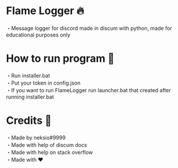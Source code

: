 # Flame Logger 🔥
・Message logger for discord made in discum with python, made for educational purposes only

# How to run program 🍱
・Run installer.bat<br>
・Put your token in config.json<br>
・If you want to run FlameLogger run launcher.bat that created after running installer.bat<br>

# Credits 📝

・Made by neksio#9999<br>
・Made with help of discum docs<br>
・Made with help on stack overflow<br>
・Made with ❤<br>

